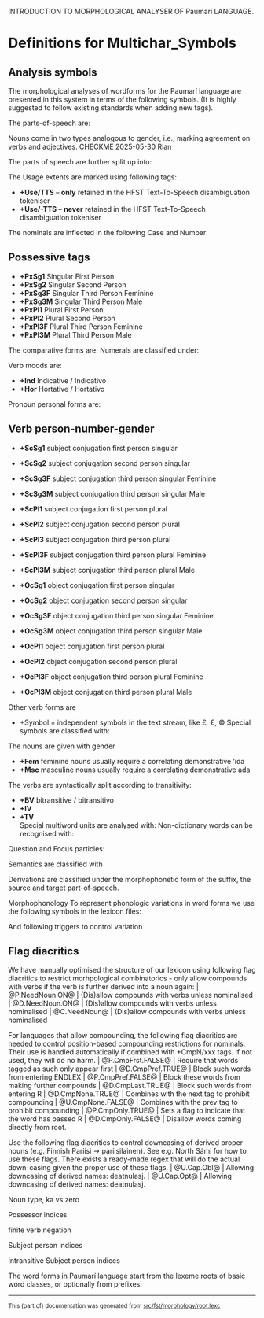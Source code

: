 
INTRODUCTION TO MORPHOLOGICAL ANALYSER OF Paumarí LANGUAGE.

# Definitions for Multichar_Symbols

## Analysis symbols
The morphological analyses of wordforms for the Paumarí
language are presented in this system in terms of the following symbols.
(It is highly suggested to follow existing standards when adding new tags).

The parts-of-speech are:

Nouns come in two types analogous to gender, i.e., marking agreement on verbs and adjectives. CHECKME 2025-05-30 Rian

The parts of speech are further split up into:

The Usage extents are marked using following tags:
* **+Use/TTS** – **only** retained in the HFST Text-To-Speech disambiguation tokeniser
* **+Use/-TTS** – **never** retained in the HFST Text-To-Speech disambiguation tokeniser

The nominals are inflected in the following Case and Number

## Possessive tags
* **+PxSg1** Singular First Person
* **+PxSg2** Singular Second Person
* **+PxSg3F** Singular Third Person Feminine
* **+PxSg3M** Singular Third Person Male
* **+PxPl1** Plural First Person
* **+PxPl2** Plural Second Person
* **+PxPl3F** Plural Third Person Feminine
* **+PxPl3M** Plural Third Person Male

The comparative forms are:
Numerals are classified under:

Verb moods are:
* **+Ind** Indicative / Indicativo
* **+Hor**	Hortative / Hortativo

Pronoun personal forms are:

## Verb person-number-gender

* **+ScSg1** subject conjugation first person singular
* **+ScSg2** subject conjugation second person singular
* **+ScSg3F** subject conjugation third person singular Feminine
* **+ScSg3M** subject conjugation third person singular Male
* **+ScPl1** subject conjugation first person plural
* **+ScPl2** subject conjugation second person plural
* **+ScPl3** subject conjugation third person plural 
* **+ScPl3F** subject conjugation third person plural Feminine
* **+ScPl3M** subject conjugation third person plural Male

* **+OcSg1** object conjugation first person singular
* **+OcSg2** object conjugation second person singular
* **+OcSg3F** object conjugation third person singular Feminine
* **+OcSg3M** object conjugation third person singular Male
* **+OcPl1** object conjugation first person plural
* **+OcPl2** object conjugation second person plural
* **+OcPl3F** object conjugation third person plural Feminine
* **+OcPl3M** object conjugation third person plural Male

Other verb forms are

* +Symbol = independent symbols in the text stream, like £, €, ©
Special symbols are classified with:

The nouns are given with gender
* **+Fem** feminine nouns usually require a correlating demonstrative ʼida
* **+Msc** masculine nouns usually require a correlating demonstrative ada

The verbs are syntactically split according to transitivity:
* **+BV** bitransitive / bitransitivo
* **+IV** 
* **+TV**  
Special multiword units are analysed with:
Non-dictionary words can be recognised with:

Question and Focus particles:

Semantics are classified with

Derivations are classified under the morphophonetic form of the suffix, the
source and target part-of-speech.

Morphophonology
To represent phonologic variations in word forms we use the following
symbols in the lexicon files:

And following triggers to control variation

## Flag diacritics
We have manually optimised the structure of our lexicon using following
flag diacritics to restrict morhpological combinatorics - only allow compounds
with verbs if the verb is further derived into a noun again:
|  @P.NeedNoun.ON@ | (Dis)allow compounds with verbs unless nominalised
|  @D.NeedNoun.ON@ | (Dis)allow compounds with verbs unless nominalised
|  @C.NeedNoun@ | (Dis)allow compounds with verbs unless nominalised

For languages that allow compounding, the following flag diacritics are needed
to control position-based compounding restrictions for nominals. Their use is
handled automatically if combined with +CmpN/xxx tags. If not used, they will
do no harm.
|  @P.CmpFrst.FALSE@ | Require that words tagged as such only appear first
|  @D.CmpPref.TRUE@ | Block such words from entering ENDLEX
|  @P.CmpPref.FALSE@ | Block these words from making further compounds
|  @D.CmpLast.TRUE@ | Block such words from entering R
|  @D.CmpNone.TRUE@ | Combines with the next tag to prohibit compounding
|  @U.CmpNone.FALSE@ | Combines with the prev tag to prohibit compounding
|  @P.CmpOnly.TRUE@ | Sets a flag to indicate that the word has passed R
|  @D.CmpOnly.FALSE@ | Disallow words coming directly from root.

Use the following flag diacritics to control downcasing of derived proper
nouns (e.g. Finnish Pariisi -> pariisilainen). See e.g. North Sámi for how to use
these flags. There exists a ready-made regex that will do the actual down-casing
given the proper use of these flags.
|  @U.Cap.Obl@ | Allowing downcasing of derived names: deatnulasj.
|  @U.Cap.Opt@ | Allowing downcasing of derived names: deatnulasj.

Noun type, ka vs zero

Possessor indices

finite verb negation

Subject person indices

Intransitive Subject person indices

The word forms in Paumarí language start from the lexeme roots of basic
word classes, or optionally from prefixes:

* * *

<small>This (part of) documentation was generated from [src/fst/morphology/root.lexc](https://github.com/giellalt/lang-pad/blob/main/src/fst/morphology/root.lexc)</small>
